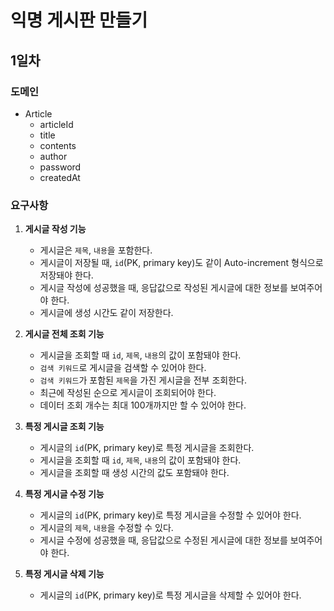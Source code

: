 # 익명 게시판 만들기

## 1일차
### 도메인
- Article
  - articleId
  - title
  - contents
  - author
  - password
  - createdAt

### 요구사항
1. **게시글 작성 기능**
   - 게시글은 `제목`, `내용`을 포함한다.
   - 게시글이 저장될 때, `id`(PK, primary key)도 같이 Auto-increment 형식으로 저장돼야 한다.
   - 게시글 작성에 성공했을 때, 응답값으로 작성된 게시글에 대한 정보를 보여주어야 한다.
   - 게시글에 생성 시간도 같이 저장한다.

2. **게시글 전체 조회 기능**
   - 게시글을 조회할 때 `id`, `제목`, `내용`의 값이 포함돼야 한다.
   - `검색 키워드`로 게시글을 검색할 수 있어야 한다.
   - `검색 키워드`가 포함된 `제목`을 가진 게시글을 전부 조회한다.
   - 최근에 작성된 순으로 게시글이 조회되어야 한다.
   - 데이터 조회 개수는 최대 100개까지만 할 수 있어야 한다.


3. **특정 게시글 조회 기능**
   - 게시글의 `id`(PK, primary key)로 특정 게시글을 조회한다.
   - 게시글을 조회할 때 `id`, `제목`, `내용`의 값이 포함돼야 한다.
   - 게시글을 조회할 때 생성 시간의 값도 포함돼야 한다.


4. **특정 게시글 수정 기능**
   - 게시글의 `id`(PK, primary key)로 특정 게시글을 수정할 수 있어야 한다.
   - 게시글의 `제목`, `내용`을 수정할 수 있다.
   - 게시글 수정에 성공했을 때, 응답값으로 수정된 게시글에 대한 정보를 보여주어야 한다.
   

5. **특정 게시글 삭제 기능**
   - 게시글의 `id`(PK, primary key)로 특정 게시글을 삭제할 수 있어야 한다.